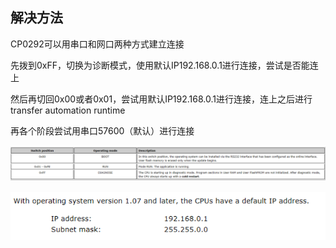 
##  解决方法

CP0292可以用串口和网口两种方式建立连接

先拨到0xFF，切换为诊断模式，使用默认IP192.168.0.1进行连接，尝试是否能连上

然后再切回0x00或者0x01，尝试用默认IP192.168.0.1进行连接，连上之后进行transfer automation runtime

再各个阶段尝试用串口57600（默认）进行连接

![](FILES/017CP0292连不上的尝试方法/image-20230511175626073.png)

![](FILES/017CP0292连不上的尝试方法/image-20230511175640972.png)

